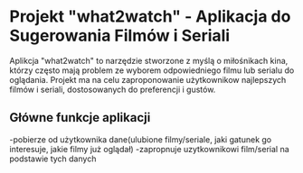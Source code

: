 # Projekt "what2watch" - Aplikacja do Sugerowania Filmów i Seriali

Aplikcja "what2watch" to narzędzie stworzone z myślą o miłośnikach kina, którzy często mają problem ze wyborem odpowiedniego filmu lub serialu do oglądania. Projekt ma na celu zaproponowanie użytkownikow najlepszych filmów i seriali, dostosowanych do preferencji i gustów.

## Główne funkcje aplikacji
-pobierze od użytkownika dane(ulubione filmy/seriale, jaki gatunek go interesuje, jakie filmy już oglądał)
-zapropnuje uzytkownikowi film/serial na podstawie tych danych